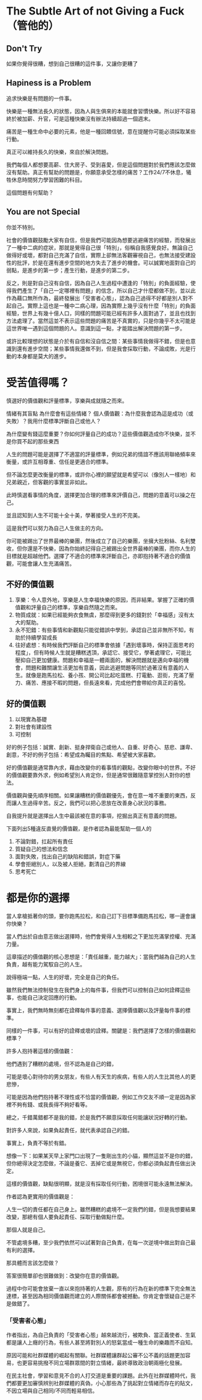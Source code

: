 # The Subtle Art of not Giving a Fuck （管他的）

## Don't Try

如果你覺得很糟，想到自己很糟的這件事，又讓你更糟了

## Hapiness is a Problem

追求快樂是有問題的一件事。

快樂是一種無法長久的狀態，因為人與生俱來的本能就會習慣快樂。所以好不容易終於被加薪、升官，可是這種快樂沒有辦法持續超過一個週末。

痛苦是一種生命中必要的元素，他是一種回饋信號，意在提醒你可能必須採取某些行動。

真正可以維持長久的快樂，來自於解決問題。

我們每個人都想要高薪、住大房子、受到喜愛，但是這個問題對於我們應該怎麼做沒有幫助。真正有幫助的問題是，你願意承受怎樣的痛苦？工作24/7不休息，犧牲休息時間努力學習困難的科目。

這個問題有何幫助？

## You are not Special

你並不特別。

社會的價值觀鼓勵大家有自信，但是我們可能因為想要逃避痛苦的經驗，而發展出了一種中二病的症狀，那就是覺得自己很「特別」，俗稱自我感覺良好。無論自己做得好或壞，都對自己充滿了自信，實際上卻無法客觀審視自己，也無法接受建設性的批評，於是在還有進步空間的地方失去了進步的機會。可以誠實地面對自己的弱點，是進步的第一步；產生行動，是進步的第二步。

反之，則是對自己沒有自信，因為自己人生過程中遭逢的「特別」的負面經驗，使得我們產生了「自己一定哪裡有問題」的信念，所以自己才什麼都做不到，並以此作為藉口無所作為，最終發展出「受害者心態」，認為自己過得不好都是別人對不起自己。實際上這也是一種中二病心理，因為實際上幾乎沒有什麼「特別」的負面經驗，世界上有幾十億人口，同樣的問題可能已經有許多人面對過了，並且也找到方法處理了。當然這並不表示這些問題的痛苦是不真實的，只是你幾乎不太可能是這世界唯一遇到這個問題的人。意識到這一點，才能踏出解決問題的第一步。

或許比較理想的狀態是介於有自信和沒自信之間：某些事情我做得不錯，但是也意識到還有進步空間；某些事情我還做不到，但是我會採取行動，不論成敗，光是行動的本身都是莫大的進步。

# 受苦值得嗎？

慎選好的價值觀和評量標準，享樂與成就隨之而來。

情緒有其盲點
為什麼會有這些情緒？
個人價值觀：為什麼我會認為這是成功（或失敗）？我用什麼標準評斷自己或他人？

為什麼變有錢這麼重要？你如何評量自己的成功？這些價值觀造成你不快樂，並不是你買不起的那些東西

人生的問題可能是選擇了不適當的評量標準，例如兄弟的情誼不應該用聯絡頻率來衡量，或許互相尊重、信任是更適合的標準。

但不論怎麼更改衡量的標準，或許你心裡的願望就是希望可以（像別人一樣地）和兄弟親近，但客觀的事實並非如此。

此時慎選看事情的角度，選擇更加合理的標準來評價自己，問題的意義可以操之在己。

並且認知到人生不可能十全十美，學著接受人生的不完美。

這是我們可以努力為自己人生做主的方向。

你可能被踢出了世界最棒的樂團，然後成立了自己的樂團，坐擁大批粉絲、名利雙收，但你還是不快樂，因為你始終記得自己被踢出全世界最棒的樂團，而你人生的目標就是超越他們。選擇了不適合的標準來評斷自己，亦即抱持著不適合的價值觀，可能會讓人生充滿痛苦。

## 不好的價值觀

1. 享樂：令人意外地，享樂是人生幸福快樂的原因，而非結果。掌握了正確的價值觀和評量自己的標準，享樂自然隨之而來。
2. 物質成就：如果已經能夠衣食無虞，那麼得到更多的錢對於「幸福感」沒有太大的幫助。
3. 永不犯錯：有些事情和新觀點只能從錯誤中學到，承認自己並非無所不知，有助於持續學習成長
4. 往好處想：有時候我們評斷自己的標準會依據「遇到壞事時，保持正面思考的程度」，但有時候人生就是糟糕透頂，承認它、接受它，學著處理它，可能比壓抑自己更加健康。問題和幸福是一體兩面的，解決問題就是邁向幸福的機會，問題和難關讓生活更加有意義，因此逃避問題等同於過著沒有意義的人生。就像是跑馬拉松、養小孩、開公司比起吃蛋糕、打電動、逛街，充滿了壓力、痛苦、應接不暇的問題，但長遠來看，完成他們會帶給你真正的喜悅。

## 好的價值觀

1. 以現實為基礎
2. 對社會有建設性
3. 可控制

好的例子包括：誠實、創新、挺身捍衛自己或他人、自重、好奇心、慈悲、謙卑、創意，不好的例子包括：希望成為矚目的焦點、希望被大家喜歡。

好的價值觀是通常靠內求，藉由改變你的看事情的觀點，改變你眼中的世界。不好的價值觀要靠外求，例如希望別人肯定你，但是通常很難隨意掌控別人對你的想法。

價值觀與優先順序相關。如果讓糟糕的價值觀優先，會在意一堆不重要的東西，反而讓人生過得辛苦。反之，我們可以把心思放在改善身心狀況的事務。

自我提升就是選擇出人生中最該被在意的事項，挖掘出真正有意義的問題。

下面列出5種違反直覺的價值觀，是作者認為最能幫助一個人的

1. 不論對錯，扛起所有責任
2. 質疑自己的想法和信念
3. 面對失敗，找出自己的缺陷和錯誤，對症下藥
4. 學會拒絕別人，以及被人拒絕，劃清自己的界線
5. 思考死亡

# 都是你的選擇

當人拿槍抵著你的頭，要你跑馬拉松，和自己訂下目標準備跑馬拉松，哪一邊會讓你快樂？

當人們出於自由意志做出選擇時，他們會覺得人生相較之下更加充滿掌控權、充滿力量。

這章描述的價值觀的核心思想是：「責任越重，能力越大」：當我們越為自己的人生負責，越有能力駕馭自己的人生。

說得極端一點，人生的好壞，完全是自己的負任。

雖然我們無法控制發生在我們身上的每件事，但我們可以控制自己如何詮釋這些事，也能自己決定回應的行動。

事實上，我們無時無刻都在詮釋每件事的意義、選擇價值觀以及評量每件事的標準。

同樣的一件事，可以有好的詮釋或壞的詮釋。關鍵是：我們選擇了怎樣的價值觀和標準？

許多人抱持著這樣的價值觀：

他們遇到了糟糕的處境，但不認為是自己的錯，

可能是壞心對待你的男女朋友，有些人有天生的疾病，有些人的人生比其他人的更悲慘，

可能是因為他們抱持著不理性或不恰當的價值觀，例如工作交友不順一定是因為家裡不夠有錢、或我長得不夠好看等。

總之，千錯萬錯都不是我的錯，於是我們不願意採取任何能讓狀況好轉的行動。

對許多人來說，如果負起責任，就代表承認自己的錯。

事實上，負責不等於有錯。

想像一下：如果某天早上家門口出現了一隻剛出生的小貓，顯然這並不是你的錯，但你總得決定怎麼做，不論是養它、丟掉它或是無視它，你都必須負起責任做出決定。

這樣的價值觀，缺點很明顯，就是沒有採取任何行動，困境很可能永遠無法解決。

作者認為更實用的價值觀是：

人生一切的責任都在自己身上。雖然糟糕的處境不一定我們的錯，但是我想要結果改變，那總有個人要負起責任、採取行動做點什麼。

那個人就是自己。

不管處境多糟，至少我們依然可以試著對自己負責，在每一次逆境中做出對自己最有利的選擇。

那具體而言該怎麼做？

答案很簡單卻也很難做到：改變你在意的價值觀。

過程中你可能會放棄一直以來抱持著的人生觀，原有的行為在新的標準下完全無法達標，甚至因為相同價值觀而建立的人際關係都會被撼動。你肯定會懷疑自己是不是做錯了。

### 「受害者心態」

作者指出，為自己負責的「受害者心態」越來越流行，被欺負、當正義使者、生氣都是讓人上癮的行為，有些人甚至將對別人的怒氣當成一種生命的樂趣而不自知。

原因可能和社群媒體的崛起有關聯。社群媒體讓群起公審不公不義的話題更加容易，也更容易挑撥不同立場群眾間的對立情緒，最終導致政治朝兩極化發展。

在民主社會，學習和意見不合的人打交道是重要的課題。此外在社群媒體時代，我們都要更加審慎辨別社群媒體的真偽，小心那些為了挑起對立情緒而存在的貼文，不因立場與自己相同/不同而輕易相信。












